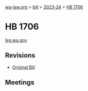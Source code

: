 [wa-law.org](/) > [bill](/bill/) > [2023-24](/bill/2023-24/) > [HB 1706](/bill/2023-24/hb/1706/)

# HB 1706
[leg.wa.gov](https://app.leg.wa.gov/billsummary?BillNumber=1706&Year=2023&Initiative=false)

## Revisions
* [Original Bill](1/)

## Meetings
